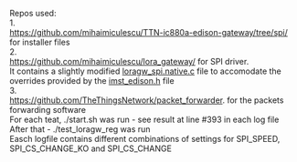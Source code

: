 Repos used:<br>
1.<br>
https://github.com/mihaimiculescu/TTN-ic880a-edison-gateway/tree/spi/ for installer files<br>
2.<br>
https://github.com/mihaimiculescu/lora_gateway/ for SPI driver.<br>
It contains a slightly modified [loragw_spi.native.c](https://github.com/mihaimiculescu/lora_gateway/blob/master/libloragw/src/loragw_spi.native.c) file to accomodate the overrides provided by the [imst_edison.h](https://github.com/mihaimiculescu/lora_gateway/blob/master/libloragw/inc/imst_edison.h) file<br>
3.<br>
https://github.com/TheThingsNetwork/packet_forwarder. for the packets forwarding software<br>
For each teat, ./start.sh was run - see result at line #393 in each log file<br>
After that - ./test_loragw_reg was run<br>
Easch logfile contains different combinations of settings for SPI_SPEED, SPI_CS_CHANGE_KO and SPI_CS_CHANGE
